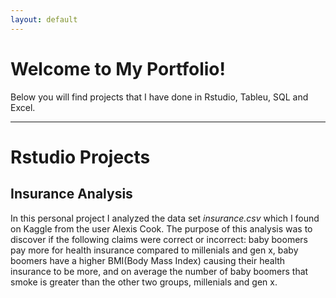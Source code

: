 ```yaml
---
layout: default
---
```


# Welcome to My Portfolio!
Below you will find projects that I have done in Rstudio, Tableu, SQL and Excel.

---

# Rstudio Projects

## Insurance Analysis 

In this personal project I analyzed the data set _insurance.csv_ which I found on Kaggle from the user Alexis Cook. The purpose of this analysis was to discover if the following claims were correct or incorrect: baby boomers pay more for health insurance compared to millenials and gen x, baby boomers have a higher BMI(Body Mass Index) causing their health insurance to be more, and on average the number of baby boomers that smoke is greater than the other two groups, millenials and gen x.
